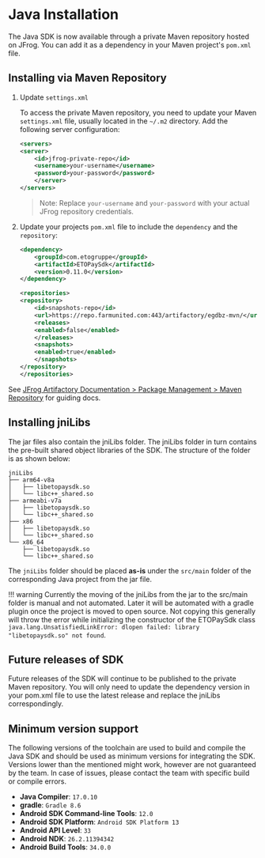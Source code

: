# Java Installation

The Java SDK is now available through a private Maven repository hosted on JFrog. You can add it as a dependency in your Maven project's `pom.xml` file.

## Installing via Maven Repository

1. Update `settings.xml`

    To access the private Maven repository, you need to update your Maven `settings.xml` file, usually located in the `~/.m2` directory. Add the following server configuration:

    ```xml
    <servers>
    <server>
        <id>jfrog-private-repo</id>
        <username>your-username</username>
        <password>your-password</password>
        </server>
    </servers>
    ```

    > Note: Replace `your-username` and `your-password` with your actual JFrog repository credentials.

2. Update your projects `pom.xml` file to include the `dependency` and the `repository`:

    ```xml
    <dependency>
        <groupId>com.etogruppe</groupId>
        <artifactId>ETOPaySdk</artifactId>
        <version>0.11.0</version>
    </dependency>
    ```

    ```xml
    <repositories>
    <repository>
        <id>snapshots-repo</id>
        <url>https://repo.farmunited.com:443/artifactory/egdbz-mvn/</url>
        <releases>
        <enabled>false</enabled>
        </releases>
        <snapshots>
        <enabled>true</enabled>
        </snapshots>
    </repository>
    </repositories>
    ```

See [JFrog Artifactory Documentation > Package Management > Maven Repository](https://jfrog.com/help/r/jfrog-artifactory-documentation/maven-repository) for guiding docs.

## Installing jniLibs

The jar files also contain the jniLibs folder. The jniLibs folder in turn contains the pre-built shared object libraries of the SDK. The structure of the folder is as shown below:

```
jniLibs
├── arm64-v8a
│   ├── libetopaysdk.so
│   └── libc++_shared.so
├── armeabi-v7a
│   ├── libetopaysdk.so
│   └── libc++_shared.so
├── x86
│   ├── libetopaysdk.so
│   └── libc++_shared.so
└── x86_64
    ├── libetopaysdk.so
    └── libc++_shared.so
```

The `jniLibs` folder should be placed **as-is** under the `src/main` folder of the corresponding Java project from the jar file.

!!! warning
    Currently the moving of the jniLibs from the jar to the src/main folder is manual and not automated. Later it will be automated with a gradle plugin once the project is moved to open source. Not copying this generally will throw the error while initializing the constructor of the ETOPaySdk class `java.lang.UnsatisfiedLinkError: dlopen failed: library "libetopaysdk.so" not found`.

## Future releases of SDK

Future releases of the SDK will continue to be published to the private Maven repository. You will only need to update the dependency version in your pom.xml file to use the latest release and replace the jniLibs correspondingly.

## Minimum version support

The following versions of the toolchain are used to build and compile the Java SDK and should be used as minimum versions for integrating the SDK. Versions lower than the mentioned might work, however are not guaranteed by the team. In case of issues, please contact the team with specific build or compile errors.

- **Java Compiler**: `17.0.10`
- **gradle**: `Gradle 8.6`
- **Android SDK Command-line Tools**:  `12.0`
- **Android SDK Platform**: `Android SDK Platform 13`
- **Android API Level**: `33`
- **Android NDK**: `26.2.11394342`
- **Android Build Tools**: `34.0.0`

